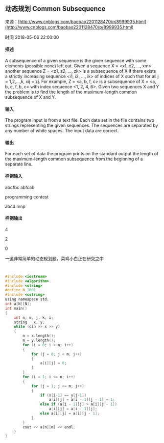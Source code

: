 ## 动态规划 Common Subsequence

来源：[http://www.cnblogs.com/baobao2201128470/p/8999935.html](http://www.cnblogs.com/baobao2201128470/p/8999935.html)

时间 2018-05-06 22:00:00



#### 描述

A subsequence of a given sequence is the given sequence with some elements (possible none) left out. Given a sequence X = <x1, x2, ..., xm> another sequence Z = <z1, z2, ..., zk> is a subsequence of X if there exists a strictly increasing sequence <i1, i2, ..., ik> of indices of X such that for all j = 1,2,...,k, xij = zj. For example, Z = <a, b, f, c> is a subsequence of X = <a, b, c, f, b, c> with index sequence <1, 2, 4, 6>. Given two sequences X and Y the problem is to find the length of the maximum-length common subsequence of X and Y.     



#### 输入

The program input is from a text file. Each data set in the file contains two strings representing the given sequences. The sequences are separated by any number of white spaces. The input data are correct.


#### 输出

For each set of data the program prints on the standard output the length of the maximum-length common subsequence from the beginning of a separate line.


#### 样例输入


abcfbc abfcab

programming contest

abcd mnp

  
#### 样例输出


4

2

0

一道非常简单的动态规划题，菜鸡小白正在研究之中

```c


#include <iostream>
#include <algorithm>
#include <string>
#define N 1001
#include <cstring>
using namespace std;
int a[N][N];
int main()
{
    int n, m, j, k, i;
    string   x, y;
    while (cin >> x >> y)
    {
        n = x.length();
        m = y.length();
        for (i = 0; i < n; i++)
        {
            for (j = 0; j < m; j++)
            {
                a[i][j] = 0;
            }
        }
        for (i = 1; i <= n; i++)
        {
            for (j = 1; j <= m; j++)
            {
                if (x[i-1] == y[j-1])
                    a[i][j] = a[i - 1][j - 1] + 1;
                else if (a[i - 1][j] > a[i][j - 1])
                    a[i][j] = a[i - 1][j];
                else a[i][j] = a[i][j - 1];
            }
        }
        cout << a[n][m] << endl;
    }    
}


```



